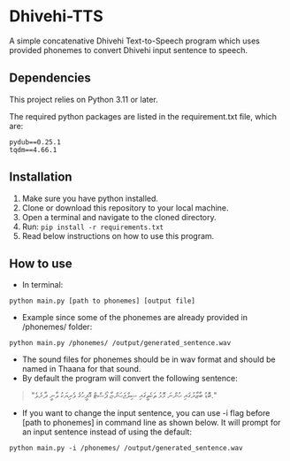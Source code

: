 # Dhivehi-TTS
A simple concatenative Dhivehi Text-to-Speech program which uses provided phonemes to convert Dhivehi input sentence to speech.

## Dependencies
This project relies on Python 3.11 or later.

The required python packages are listed in the requirement.txt file, which are:
```
pydub==0.25.1
tqdm==4.66.1
```

## Installation
1. Make sure you have python installed.
2. Clone or download this repository to your local machine.
3. Open a terminal and navigate to the cloned directory.
4. Run: `pip install -r requirements.txt`
5. Read below instructions on how to use this program.

## How to use
* In terminal:
```
python main.py [path to phonemes] [output file]
```
* Example since some of the phonemes are already provided in /phonemes/ folder:
```
python main.py /phonemes/ /output/generated_sentence.wav
```
* The sound files for phonemes should be in wav format and should be named in Thaana for that sound.
* By default the program will convert the following sentence:
> "ބޮޑު ބާޒާރުގައި ހުންނަ މޮޅު ތަކެތީގައި ސިލްޖަހަންޏާ ޕޯސްޓް އޮފީހުގެ ވެރިޔަކު ވާނީ ދާށެވެ."
* If you want to change the input sentence, you can use -i flag before [path to phonemes] in command line as shown below. It will prompt for an input sentence instead of using the default:
```
python main.py -i /phonemes/ /output/generated_sentence.wav
```
